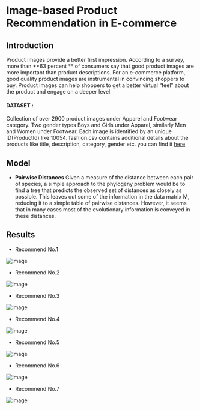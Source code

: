 # Image-based Product Recommendation in E-commerce
## Introduction
Product images provide a better first impression. According to a survey, more than **63 percent ** of consumers say that good product images are more important than product descriptions.
For an e-commerce platform, good quality product images are instrumental in convincing shoppers to buy. Product images can help shoppers to get a better virtual “feel” about the product and engage on a deeper level.

#### DATASET : 
Collection of over 2900 product images under Apparel and Footwear category. Two gender types Boys and Girls under Apparel, similarly Men and Women under Footwear.
Each image is identified by an unique ID(ProductId) like 10054.
fashion.csv contains additional details about the products like title, description, category, gender etc. you can find it [here](https://www.kaggle.com/datasets/vikashrajluhaniwal/fashion-images)

## Model
- **Pairwise Distances**
Given a measure of the distance between each pair of species, a simple approach to the phylogeny problem would be to find a tree that predicts the observed set of distances as closely as possible. This leaves out some of the information in the data matrix M, reducing it to a simple table of pairwise distances. However, it seems that in many cases most of the evolutionary information is conveyed in these distances.

## Results
- Recommend No.1 


![image](https://user-images.githubusercontent.com/104628789/170679316-4194eda5-e9c4-4d70-83c6-190a038042b3.png)

- Recommend No.2


![image](https://user-images.githubusercontent.com/104628789/170679393-c36e8f49-465e-44d6-967d-abdaafbf62ed.png)

- Recommend No.3


![image](https://user-images.githubusercontent.com/104628789/170679529-b97b6a34-8a03-4ff5-9e73-f2b6da7ae1fb.png)

- Recommend No.4


![image](https://user-images.githubusercontent.com/104628789/170679594-62195815-e875-464e-875a-c6e7345f0132.png)

- Recommend No.5


![image](https://user-images.githubusercontent.com/104628789/170679662-204bb606-85c8-488a-b3da-23edf3067655.png)

- Recommend No.6


![image](https://user-images.githubusercontent.com/104628789/170679809-f8909732-7b89-4c3a-8224-ba3999ed3e5e.png)

- Recommend No.7


![image](https://user-images.githubusercontent.com/104628789/170679989-b20e70ca-81cb-4e9d-a8a4-5aa1fdf5d81d.png)




